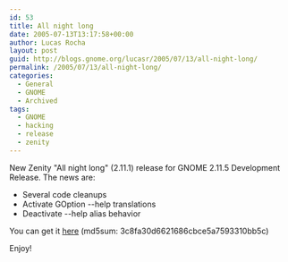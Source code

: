 ```yaml
---
id: 53
title: All night long
date: 2005-07-13T13:17:58+00:00
author: Lucas Rocha
layout: post
guid: http://blogs.gnome.org/lucasr/2005/07/13/all-night-long/
permalink: /2005/07/13/all-night-long/
categories:
  - General
  - GNOME
  - Archived
tags:
  - GNOME
  - hacking
  - release
  - zenity
---
```

New Zenity "All night long" (2.11.1) release for GNOME 2.11.5 Development
Release. The news are:

  * Several code cleanups
  * Activate GOption --help translations
  * Deactivate --help alias behavior

You can get it
[here](ftp://ftp.gnome.org/pub/GNOME/sources/zenity/2.11/zenity-2.11.1.tar.gz)
(md5sum: 3c8fa30d6621686cbce5a7593310bb5c)

Enjoy!
